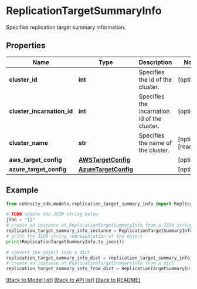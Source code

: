 # ReplicationTargetSummaryInfo

Specifies replication target summary information.

## Properties

Name | Type | Description | Notes
------------ | ------------- | ------------- | -------------
**cluster_id** | **int** | Specifies the id of the cluster. | [optional] 
**cluster_incarnation_id** | **int** | Specifies the incarnation id of the cluster. | [optional] 
**cluster_name** | **str** | Specifies the name of the cluster. | [optional] [readonly] 
**aws_target_config** | [**AWSTargetConfig**](AWSTargetConfig.md) |  | [optional] 
**azure_target_config** | [**AzureTargetConfig**](AzureTargetConfig.md) |  | [optional] 

## Example

```python
from cohesity_sdk.models.replication_target_summary_info import ReplicationTargetSummaryInfo

# TODO update the JSON string below
json = "{}"
# create an instance of ReplicationTargetSummaryInfo from a JSON string
replication_target_summary_info_instance = ReplicationTargetSummaryInfo.from_json(json)
# print the JSON string representation of the object
print(ReplicationTargetSummaryInfo.to_json())

# convert the object into a dict
replication_target_summary_info_dict = replication_target_summary_info_instance.to_dict()
# create an instance of ReplicationTargetSummaryInfo from a dict
replication_target_summary_info_from_dict = ReplicationTargetSummaryInfo.from_dict(replication_target_summary_info_dict)
```
[[Back to Model list]](../README.md#documentation-for-models) [[Back to API list]](../README.md#documentation-for-api-endpoints) [[Back to README]](../README.md)


